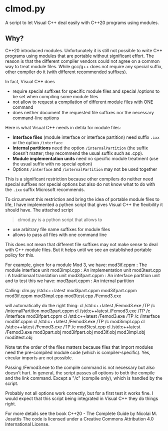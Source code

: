 # clmod.py

A script to let Visual C++ deal easily with C++20 programs using modules.

## Why?

C++20 introduced modules.
Unfortunately it is still not possible to write C++ programs using modules that are portable
without significant effort.
The reason is that the different compiler vendors could not agree on a common way to treat module files.
While gcc/g++ does not require any special suffix, other compiler do it (with different recommended suffixes).

In fact, Visual C++ does
- require special suffixes for specific module files and
  special /options to be set when compiling some module files
- not allow to request a compilation of different module files with ONE command
- does neither document the requested file suffixes nor the necessary command-line options

Here is what Visual C++ needs in detila for module files:
- **Interface files** (module interface or interface partition)
  need suffix `.ixx` or the option `/interface`
- **Internal partitions** need the option `/internalPartition`
  (the suffix doesn't matter; they recommend the usual suffix such as .cpp).
- **Module implementation units** need no specific module treatment
  (use the usual suffix with no special option)
- Options `/interface` and `/internalPartition` may not be used together

This is a significant restriction because other compilers do neither need
special suffixes nor special options but also do not know what to do with the
`.ixx` suffix Microsoft recommends.

To circumvent this restriction and bring the idea of portable module files
to life, I have implemented a pythen script that gives Visual C++ the flexibility it should have.
The attached script
> clmod.py
is a python script that allows to
- use arbitrary file name suffixes for module files
- allows to pass all files with one command line

This does not mean that different file suffixes may not make sense to deal
with C++ module files. But it helps until we see an established portable
policy for this.

For example,
given for a module Mod 3, we have:
 mod3if.cppm     : The module interface unit
 mod3impl.cpp    : An implementation unit
 mod3test.cpp    : A traditionaal translation unit
 mod3ifpart.cppm : An interface partition unit
and to test this we have:
 mod3part.cppm   : An internal partition

Calling:
 clm.py /std:c++latest mod3part.cppm mod3ifpart.cppm mod3if.cppm mod3impl.cpp mod3test.cpp /Femod3.exe

will automatically do the right thing:
 cl /std:c++latest /Femod3.exe /TP /c /internalPartition mod3part.cppm
 cl /std:c++latest /Femod3.exe /TP /c /interface mod3ifpart.cppm
 cl /std:c++latest /Femod3.exe /TP /c /interface mod3if.cppm
 cl /std:c++latest /Femod3.exe /TP /c mod3impl.cpp
 cl /std:c++latest /Femod3.exe /TP /c mod3test.cpp
 cl /std:c++latest /Femod3.exe mod3part.obj mod3ifpart.obj mod3if.obj mod3impl.obj mod3test.obj

Note tat the order of the files matters because files that import modules need
the pre-compiled module code (which is compiler-specific).
Yes, circular imports are not possible.

Passing /Femod3.exe to the compile command is not necessary but also doesn't
hurt.
In general, the script passes all options to both the compile and the link command.
Except a "/c" (compile only), which is handled by the script.

Probably not all options work correctly, but for a first test it works fine.
I would expect that this script being integrated in Visual C++ they do things right.

For more details see the book
 C++20 - The Complete Guide by Nicolai M. Josuttis
The code is licensed under a Creative Commons Attribution 4.0 International License.

